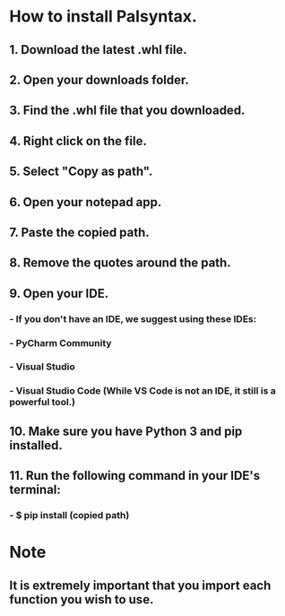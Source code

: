 # How to install Palsyntax.

## 1. Download the latest .whl file.
## 2. Open your downloads folder.
## 3. Find the .whl file that you downloaded.
## 4. Right click on the file.
## 5. Select "Copy as path".
## 6. Open your notepad app.
## 7. Paste the copied path.
## 8. Remove the quotes around the path.
## 9. Open your IDE.
  
###   - If you don't have an IDE, we suggest using these IDEs:
     
###     - PyCharm Community
###     - Visual Studio
###     - Visual Studio Code (While VS Code is not an IDE, it still is a powerful tool.)

## 10. Make sure you have Python 3 and pip installed.

## 11. Run the following command in your IDE's terminal:
###    - $ pip install (copied path)



# Note

## It is extremely important that you import each function you wish to use.
